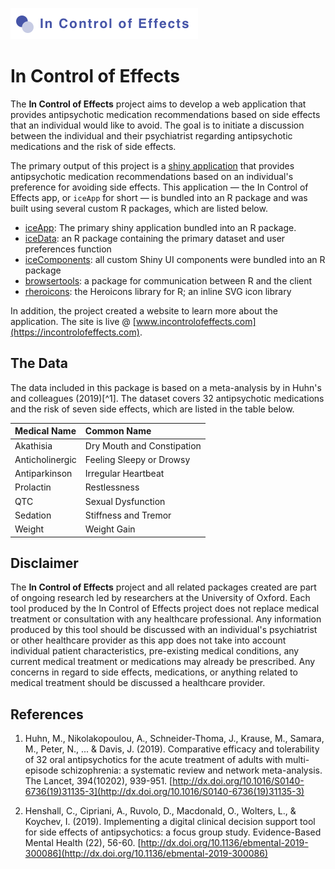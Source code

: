![in control of effects project](./imgs/incontrolofeffects.png)

# In Control of Effects

The **In Control of Effects** project aims to develop a web application that provides antipsychotic medication recommendations based on side effects that an individual would like to avoid. The goal is to initiate a discussion between the individual and their psychiatrist regarding antipsychotic medications and the risk of side effects.

The primary output of this project is a [shiny application](https://shiny.rstudio.com) that provides antipsychotic medication recommendations based on an individual's preference for avoiding side effects. This application &mdash; the In Control of Effects app, or `iceApp` for short &mdash; is bundled into an R package and was built using several custom R packages, which are listed below.

- [iceApp](https://github.com/InControlofEffects/iceApp): The primary shiny application bundled into an R package.
- [iceData](https://github.com/InControlofEffects/iceData): an R package containing the primary dataset and user preferences function
- [iceComponents](https://github.com/InControlofEffects/iceComponents): all custom Shiny UI components were bundled into an R package
- [browsertools](https://github.com/davidruvolo51/browsertools): a package for communication between R and the client
- [rheroicons](https://github.com/davidruvolo51/rheroicons): the Heroicons library for R; an inline SVG icon library

In addition, the project created a website to learn more about the application. The site is live @ [www.incontrolofeffects.com](https://incontrolofeffects.com).

## The Data

The data included in this package is based on a meta-analysis by in Huhn's and colleagues (2019)[^1]. The dataset covers 32 antipsychotic medications and the risk of seven side effects, which are listed in the table below.

| Medical Name    | Common Name
| :-------------- | :--------------------------
| Akathisia       | Dry Mouth and Constipation
| Anticholinergic | Feeling Sleepy or Drowsy
| Antiparkinson   | Irregular Heartbeat
| Prolactin       | Restlessness
| QTC             | Sexual Dysfunction
| Sedation        | Stiffness and Tremor
| Weight          | Weight Gain

## Disclaimer

The **In Control of Effects** project and all related packages created are part of ongoing research led by researchers at the University of Oxford. Each tool produced by the In Control of Effects project does not replace medical treatment or consultation with any healthcare professional. Any information produced by this tool should be discussed with an individual's psychiatrist or other healthcare provider as this app does not take into account individual patient characteristics, pre-existing medical conditions, any current medical treatment or medications may already be prescribed. Any concerns in regard to side effects, medications, or anything related to medical treatment should be discussed a healthcare provider.

## References

1. Huhn, M., Nikolakopoulou, A., Schneider-Thoma, J., Krause, M., Samara, M., Peter, N., ... & Davis, J. (2019). Comparative efficacy and tolerability of 32 oral antipsychotics for the acute treatment of adults with multi-episode schizophrenia: a systematic review and network meta-analysis. The Lancet, 394(10202), 939-951. [http://dx.doi.org/10.1016/S0140-6736(19)31135-3](http://dx.doi.org/10.1016/S0140-6736(19)31135-3)

2. Henshall, C., Cipriani, A., Ruvolo, D., Macdonald, O., Wolters, L., & Koychev, I. (2019). Implementing a digital clinical decision support tool for side effects of antipsychotics: a focus group study. Evidence-Based Mental Health (22), 56-60. [http://dx.doi.org/10.1136/ebmental-2019-300086](http://dx.doi.org/10.1136/ebmental-2019-300086)